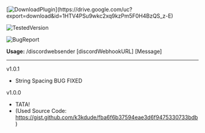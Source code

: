 [![DownloadPlugin](https://img.shields.io/badge/Download%20Plugin%20(Click!)-v1.0.1-brightgreen)](https://drive.google.com/uc?export=download&id=1HTV4PSu9wkc2xq9kzPm5F0H4BzQS_z-E)

![TestedVersion](https://img.shields.io/badge/Tested%20Minecraft%20Version%20(Spigot)-1.18-blue)

![BugReport](https://img.shields.io/badge/Bug%20Report-x64%235913-orange)

**Usage:** /discordwebsender [discordWebhookURL] [Message]
 

----------------------------------------------
v1.0.1 
- String Spacing BUG FIXED


v1.0.0
- TATA!
- (Used Source Code: https://gist.github.com/k3kdude/fba6f6b37594eae3d6f9475330733bdb)
